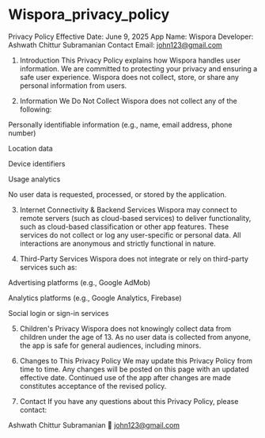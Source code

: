 # Wispora_privacy_policy

Privacy Policy
Effective Date: June 9, 2025
App Name: Wispora
Developer: Ashwath Chittur Subramanian
Contact Email: john123@gmail.com

1. Introduction
This Privacy Policy explains how Wispora handles user information. We are committed to protecting your privacy and ensuring a safe user experience. Wispora does not collect, store, or share any personal information from users.

2. Information We Do Not Collect
Wispora does not collect any of the following:

Personally identifiable information (e.g., name, email address, phone number)

Location data

Device identifiers

Usage analytics

No user data is requested, processed, or stored by the application.

3. Internet Connectivity & Backend Services
Wispora may connect to remote servers (such as cloud-based services) to deliver functionality, such as cloud-based classification or other app features. These services do not collect or log any user-specific or personal data. All interactions are anonymous and strictly functional in nature.

4. Third-Party Services
Wispora does not integrate or rely on third-party services such as:

Advertising platforms (e.g., Google AdMob)

Analytics platforms (e.g., Google Analytics, Firebase)

Social login or sign-in services

5. Children's Privacy
Wispora does not knowingly collect data from children under the age of 13. As no user data is collected from anyone, the app is safe for general audiences, including minors.

6. Changes to This Privacy Policy
We may update this Privacy Policy from time to time. Any changes will be posted on this page with an updated effective date. Continued use of the app after changes are made constitutes acceptance of the revised policy.

7. Contact
If you have any questions about this Privacy Policy, please contact:

Ashwath Chittur Subramanian
📧 john123@gmail.com
